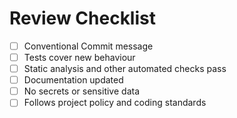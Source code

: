 # Review Checklist

- [ ] Conventional Commit message
- [ ] Tests cover new behaviour
- [ ] Static analysis and other automated checks pass
- [ ] Documentation updated
- [ ] No secrets or sensitive data
- [ ] Follows project policy and coding standards
